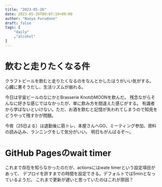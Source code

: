 ```yaml
---
title: "2023-05-26"
date: 2023-05-26T00:07:19+09:00
author: "Naoya Furudono"
draft: false
tags: [
    "daily"
    ,"alcohol"
]
---
```


# 飲むと走りたくなる件

クラフトビールを飲むと走りたくなるのをなんとかしたほうがいい気がする。
心臓に悪そうだし、生活リズムが崩れる。

今日は宇宙ビールのなにかとBrasserie KnotのMOONを飲んだ。
残念ながらそんなに好きな感じではなかったが、単に飲み方を間違えた感じがする。
有識者から学ばないといけない。ただ、お酒を飲むと記憶が失われてしまうので知見をどうやって残すかが問題。

今夜（25日よる）は退勤後に筋トレ、本屋さんへGO、ミーティング参加、資料の読み込み、ランニングをして気分がいい。
明日もがんばるぞ〜。

# GitHub Pagesのwait timer

これまで存在を知らなかったのだが、actionsにはwate timerという設定項目があって、
デプロイを許すまでの時間を設定できる。デフォルトでは5minとなっているようだ。
これまで更新が遅いと思っていたのはこれが原因？

